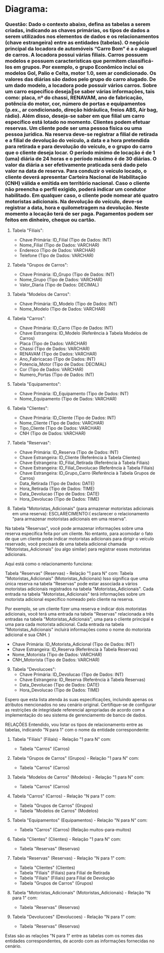 # Diagrama:
### Questão: Dado o contexto abaixo, defina as tabelas a serem criadas, indicando as chaves primárias, os tipos de dados a serem utilizados nos elementos de dados e os relacionamentos (chave estrangeira) entre as entidades (tabelas). O negócio principal da locadora de automóveis “Carro Bom” é a o aluguel de carros. A locadora possui várias filiais. Carros possuem modelos e possuem características que permitem classificá-los em grupos. Por exemplo, o grupo Econômico inclui os modelos Gol, Palio e Celta, motor 1.0, sem ar condicionado. Os valores das diárias são dados pelo grupo do carro alugado. De um dado modelo, a locadora pode possuir vários carros. Sobre um carro específico desejase saber várias informações, tais como: placa, nº do chassi, RENAVAM, ano de fabricação, potência do motor, cor, número de portas e equipamentos (p.ex., ar condicionado, direção hidráulica, freios ABS, Air bag, rádio). Além disso, deseja-se saber em que filial um carro específico está lotado no momento. Clientes podem efetuar reservas. Um cliente pode ser uma pessoa física ou uma pessoa jurídica. Na reserva deve-se registrar a filial de retirada e a filial de devolução do veículo, a data e a hora pretendida para retirada e para devolução do veículo, e o grupo do carro que o cliente deseja locar. O período mínimo de locação é de 1 (uma) diária de 24 horas e o período máximo é de 30 diárias. O valor da diária a ser efetivamente praticada será dado pelo valor na data de reserva. Para conduzir o veículo locado, o cliente deverá apresentar Carteira Nacional de Habilitação (CNH) válida e emitida em território nacional. Caso o cliente não preencha o perfil exigido, poderá indicar um condutor habilitado. Em qualquer caso, o cliente pode nomear até quatro motoristas adicionais. Na devolução do veículo, deve-se registrar a data, hora e quilometragem na devolução. Neste momento a locação terá de ser paga. Pagamentos podem ser feitos em dinheiro, cheque ou cartão.


1. Tabela "Filiais":
   - Chave Primária: ID_Filial (Tipo de Dados: INT)
   - Nome_Filial (Tipo de Dados: VARCHAR)
   - Endereco (Tipo de Dados: VARCHAR)
   - Telefone (Tipo de Dados: VARCHAR)

2. Tabela "Grupos de Carros":
   - Chave Primária: ID_Grupo (Tipo de Dados: INT)
   - Nome_Grupo (Tipo de Dados: VARCHAR)
   - Valor_Diaria (Tipo de Dados: DECIMAL)

3. Tabela "Modelos de Carros":
   - Chave Primária: ID_Modelo (Tipo de Dados: INT)
   - Nome_Modelo (Tipo de Dados: VARCHAR)

4. Tabela "Carros":
   - Chave Primária: ID_Carro (Tipo de Dados: INT)
   - Chave Estrangeira: ID_Modelo (Referência à Tabela Modelos de Carros)
   - Placa (Tipo de Dados: VARCHAR)
   - Chassi (Tipo de Dados: VARCHAR)
   - RENAVAM (Tipo de Dados: VARCHAR)
   - Ano_Fabricacao (Tipo de Dados: INT)
   - Potencia_Motor (Tipo de Dados: DECIMAL)
   - Cor (Tipo de Dados: VARCHAR)
   - Numero_Portas (Tipo de Dados: INT)

5. Tabela "Equipamentos":
   - Chave Primária: ID_Equipamento (Tipo de Dados: INT)
   - Nome_Equipamento (Tipo de Dados: VARCHAR)

6. Tabela "Clientes":
   - Chave Primária: ID_Cliente (Tipo de Dados: INT)
   - Nome_Cliente (Tipo de Dados: VARCHAR)
   - Tipo_Cliente (Tipo de Dados: VARCHAR)
   - CNH (Tipo de Dados: VARCHAR)

7. Tabela "Reservas":
   - Chave Primária: ID_Reserva (Tipo de Dados: INT)
   - Chave Estrangeira: ID_Cliente (Referência à Tabela Clientes)
   - Chave Estrangeira: ID_Filial_Retirada (Referência à Tabela Filiais)
   - Chave Estrangeira: ID_Filial_Devolucao (Referência à Tabela Filiais)
   - Chave Estrangeira: ID_Grupo_Carro (Referência à Tabela Grupos de Carros)
   - Data_Retirada (Tipo de Dados: DATE)
   - Hora_Retirada (Tipo de Dados: TIME)
   - Data_Devolucao (Tipo de Dados: DATE)
   - Hora_Devolucao (Tipo de Dados: TIME)

8. Tabela "Motoristas_Adicionais" (para armazenar motoristas adicionais em uma reserva):
ESCLARECIMENTO:(
esclarecer o relacionamento "para armazenar motoristas adicionais em uma reserva".

Na tabela "Reservas", você pode armazenar informações sobre uma reserva específica feita por um cliente. No entanto, para acomodar o fato de que um cliente pode indicar motoristas adicionais para dirigir o veículo reservado, você precisará de uma tabela adicional chamada "Motoristas_Adicionais" (ou algo similar) para registrar esses motoristas adicionais.

Aqui está como o relacionamento funciona:

Tabela "Reservas" (Reservas) - Relação "1 para N" com:
Tabela "Motoristas_Adicionais" (Motoristas_Adicionais)
Isso significa que uma única reserva na tabela "Reservas" pode estar associada a vários motoristas adicionais registrados na tabela "Motoristas_Adicionais". Cada entrada na tabela "Motoristas_Adicionais" terá informações sobre um motorista adicional específico nomeado pelo cliente na reserva.

Por exemplo, se um cliente fizer uma reserva e indicar dois motoristas adicionais, você terá uma entrada na tabela "Reservas" relacionada a três entradas na tabela "Motoristas_Adicionais", uma para o cliente principal e uma para cada motorista adicional. Cada entrada na tabela "Motoristas_Adicionais" incluirá informações como o nome do motorista adicional e sua CNH.
)

   - Chave Primária: ID_Motorista_Adicional (Tipo de Dados: INT)
   - Chave Estrangeira: ID_Reserva (Referência à Tabela Reservas)
   - Nome_Motorista (Tipo de Dados: VARCHAR)
   - CNH_Motorista (Tipo de Dados: VARCHAR)

9. Tabela "Devolucoes":
   - Chave Primária: ID_Devolucao (Tipo de Dados: INT)
   - Chave Estrangeira: ID_Reserva (Referência à Tabela Reservas)
   - Data_Devolucao (Tipo de Dados: DATE)
   - Hora_Devolucao (Tipo de Dados: TIME)

Espero que esta lista atenda às suas especificações, incluindo apenas os atributos mencionados no seu cenário original. Certifique-se de configurar as restrições de integridade referencial apropriadas de acordo com a implementação do seu sistema de gerenciamento de banco de dados.









RELAÇÕES
Entendido, vou listar os tipos de relacionamento entre as tabelas, indicando "N para 1" com o nome da entidade correspondente:

1. Tabela "Filiais" (Filiais) - Relação "1 para N" com:
   - Tabela "Carros" (Carros)

2. Tabela "Grupos de Carros" (Grupos) - Relação "1 para N" com:
   - Tabela "Carros" (Carros)

3. Tabela "Modelos de Carros" (Modelos) - Relação "1 para N" com:
   - Tabela "Carros" (Carros)

4. Tabela "Carros" (Carros) - Relação "N para 1" com:
   - Tabela "Grupos de Carros" (Grupos)
   - Tabela "Modelos de Carros" (Modelos)

5. Tabela "Equipamentos" (Equipamentos) - Relação "N para N" com:
   - Tabela "Carros" (Carros) (Relação muitos-para-muitos)

6. Tabela "Clientes" (Clientes) - Relação "1 para N" com:
   - Tabela "Reservas" (Reservas)

7. Tabela "Reservas" (Reservas) - Relação "N para 1" com:
   - Tabela "Clientes" (Clientes)
   - Tabela "Filiais" (Filiais) para Filial de Retirada
   - Tabela "Filiais" (Filiais) para Filial de Devolução
   - Tabela "Grupos de Carros" (Grupos)

8. Tabela "Motoristas_Adicionais" (Motoristas_Adicionais) - Relação "N para 1" com:
   - Tabela "Reservas" (Reservas)

9. Tabela "Devolucoes" (Devolucoes) - Relação "N para 1" com:
   - Tabela "Reservas" (Reservas)

Estas são as relações "N para 1" entre as tabelas com os nomes das entidades correspondentes, de acordo com as informações fornecidas no cenário.


##
